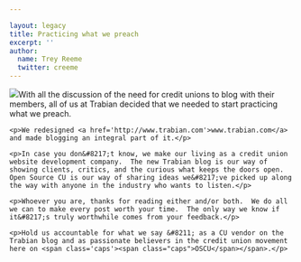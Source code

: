 ```yaml
---

layout: legacy
title: Practicing what we preach
excerpt: ''
author:
  name: Trey Reeme
  twitter: creeme
---
```


<p><a href='http://www.trabian.com'><img src='/images/legacy/trabian_ss01.jpg' class="right"/></a>With all the discussion of the need for credit unions to blog with their members, all of us at Trabian decided that we needed to start practicing what we preach.</p>

    <p>We redesigned <a href='http://www.trabian.com'>www.trabian.com</a> and made blogging an integral part of it.</p>

    <p>In case you don&#8217;t know, we make our living as a credit union website development company.  The new Trabian blog is our way of showing clients, critics, and the curious what keeps the doors open.  Open Source CU is our way of sharing ideas we&#8217;ve picked up along the way with anyone in the industry who wants to listen.</p>

    <p>Whoever you are, thanks for reading either and/or both.  We do all we can to make every post worth your time.  The only way we know if it&#8217;s truly worthwhile comes from your feedback.</p>

    <p>Hold us accountable for what we say &#8211; as a CU vendor on the Trabian blog and as passionate believers in the credit union movement here on <span class='caps'><span class="caps">OSCU</span></span>.</p>